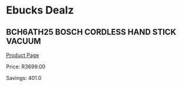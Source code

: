 
# Ebucks Dealz
## BCH6ATH25 BOSCH CORDLESS HAND STICK VACUUM
[Product Page](https://www.ebucks.com/web/shop/productSelected.do?prodId=960170453&catId=1130195724)

Price: R3699.00

Savings: 401.0


	